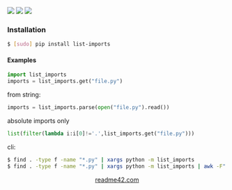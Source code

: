 <!--
https://readme42.com
-->


[![](https://img.shields.io/pypi/v/list-imports.svg?maxAge=3600)](https://pypi.org/project/list-imports/)
[![](https://img.shields.io/badge/License-Unlicense-blue.svg?longCache=True)](https://unlicense.org/)
[![](https://github.com/andrewp-as-is/list-imports.py/workflows/tests42/badge.svg)](https://github.com/andrewp-as-is/list-imports.py/actions)

### Installation
```bash
$ [sudo] pip install list-imports
```

#### Examples
```python
import list_imports
imports = list_imports.get("file.py")
```

from string:
```python
imports = list_imports.parse(open("file.py").read())
```

absolute imports only
```python
list(filter(lambda i:i[0]!='.',list_imports.get("file.py")))
```

cli:
```bash
$ find . -type f -name "*.py" | xargs python -m list_imports
$ find . -type f -name "*.py" | xargs python -m list_imports | awk -F"." '{print $1}'
```

<p align="center">
    <a href="https://readme42.com/">readme42.com</a>
</p>
